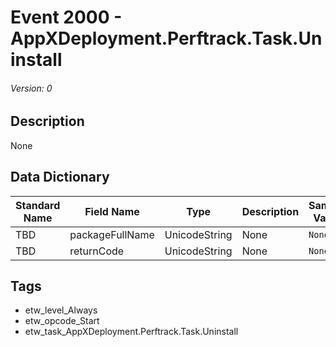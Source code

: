 # Event 2000 - AppXDeployment.Perftrack.Task.Uninstall
###### Version: 0

## Description
None

## Data Dictionary
|Standard Name|Field Name|Type|Description|Sample Value|
|---|---|---|---|---|
|TBD|packageFullName|UnicodeString|None|`None`|
|TBD|returnCode|UnicodeString|None|`None`|

## Tags
* etw_level_Always
* etw_opcode_Start
* etw_task_AppXDeployment.Perftrack.Task.Uninstall